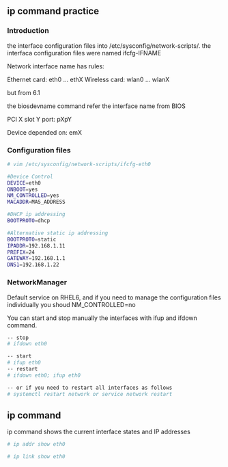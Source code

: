 ## ip command practice

### Introduction
the interface configuration files into /etc/sysconfig/network-scripts/.
the interfaca configuration files were named ifcfg-IFNAME

Network interface name has rules:

Ethernet card: eth0 ... ethX
Wireless card: wlan0 ... wlanX

but from 6.1

the biosdevname command refer the interface name from BIOS

PCI X slot Y port: pXpY

Device depended on: emX

### Configuration files

```bash
# vim /etc/sysconfig/network-scripts/ifcfg-eth0

#Device Control
DEVICE=eth0
ONBOOT=yes
NM_CONTROLLED=yes
MACADDR=MAS_ADDRESS

#DHCP ip addressing
BOOTPROTO=dhcp

#Alternative static ip addressing
BOOTPROTO=static
IPADDR=192.168.1.11
PREFIX=24
GATEWAY=192.168.1.1
DNS1=192.168.1.22
```

### NetworkManager

Default service on RHEL6, and if you need to manage the configuration files individually you shoud NM_CONTROLLED=no

You can start and stop manually the interfaces with ifup and ifdown command.

```bash
-- stop
# ifdown eth0

-- start
# ifup eth0
-- restart
# ifdown eth0; ifup eth0

-- or if you need to restart all interfaces as follows
# systemctl restart network or service network restart

```

## ip command

ip command shows the current interface states and IP addresses

```bash
# ip addr show eth0

# ip link show eth0
```

